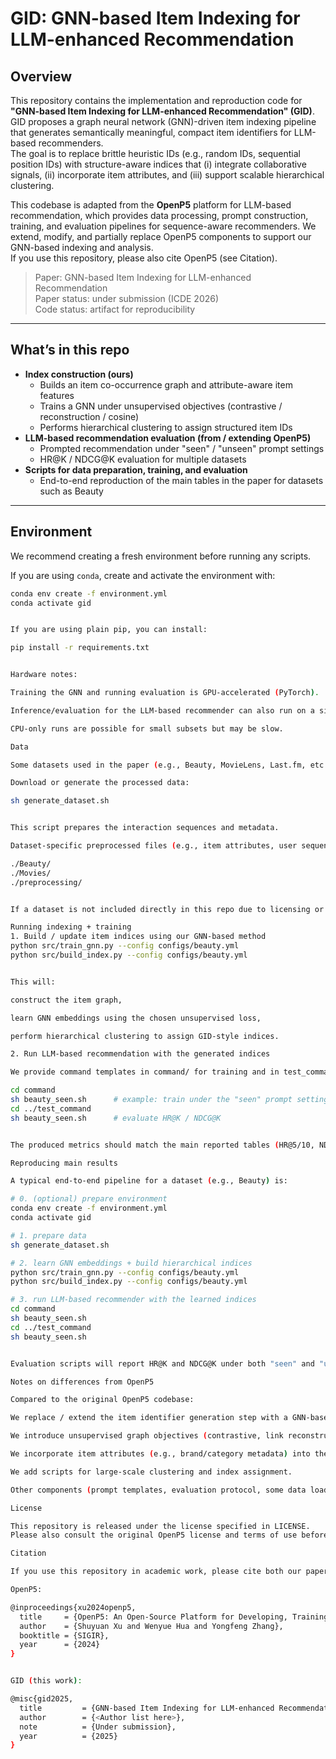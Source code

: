 # GID: GNN-based Item Indexing for LLM-enhanced Recommendation

## Overview

This repository contains the implementation and reproduction code for **"GNN-based Item Indexing for LLM-enhanced Recommendation" (GID)**.  
GID proposes a graph neural network (GNN)-driven item indexing pipeline that generates semantically meaningful, compact item identifiers for LLM-based recommenders.  
The goal is to replace brittle heuristic IDs (e.g., random IDs, sequential position IDs) with structure-aware indices that (i) integrate collaborative signals, (ii) incorporate item attributes, and (iii) support scalable hierarchical clustering.

This codebase is adapted from the **OpenP5** platform for LLM-based recommendation, which provides data processing, prompt construction, training, and evaluation pipelines for sequence-aware recommenders. We extend, modify, and partially replace OpenP5 components to support our GNN-based indexing and analysis.  
If you use this repository, please also cite OpenP5 (see Citation).

> Paper: GNN-based Item Indexing for LLM-enhanced Recommendation  
> Paper status: under submission (ICDE 2026)  
> Code status: artifact for reproducibility

---

## What’s in this repo

- **Index construction (ours)**  
  - Builds an item co-occurrence graph and attribute-aware item features  
  - Trains a GNN under unsupervised objectives (contrastive / reconstruction / cosine)  
  - Performs hierarchical clustering to assign structured item IDs
- **LLM-based recommendation evaluation (from / extending OpenP5)**  
  - Prompted recommendation under "seen" / "unseen" prompt settings  
  - HR@K / NDCG@K evaluation for multiple datasets
- **Scripts for data preparation, training, and evaluation**  
  - End-to-end reproduction of the main tables in the paper for datasets such as Beauty

---

## Environment

We recommend creating a fresh environment before running any scripts.

If you are using `conda`, create and activate the environment with:
```bash
conda env create -f environment.yml
conda activate gid


If you are using plain pip, you can install:

pip install -r requirements.txt


Hardware notes:

Training the GNN and running evaluation is GPU-accelerated (PyTorch).

Inference/evaluation for the LLM-based recommender can also run on a single GPU.

CPU-only runs are possible for small subsets but may be slow.

Data

Some datasets used in the paper (e.g., Beauty, MovieLens, Last.fm, etc.) are public.

Download or generate the processed data:

sh generate_dataset.sh


This script prepares the interaction sequences and metadata.

Dataset-specific preprocessed files (e.g., item attributes, user sequences) are stored under directories like:

./Beauty/
./Movies/
./preprocessing/


If a dataset is not included directly in this repo due to licensing or size limits, we provide download instructions or scripts instead of raw data. Please follow the notes in the corresponding subdirectory README or script headers.

Running indexing + training
1. Build / update item indices using our GNN-based method
python src/train_gnn.py --config configs/beauty.yml
python src/build_index.py --config configs/beauty.yml


This will:

construct the item graph,

learn GNN embeddings using the chosen unsupervised loss,

perform hierarchical clustering to assign GID-style indices.

2. Run LLM-based recommendation with the generated indices

We provide command templates in command/ for training and in test_command/ for evaluation. For example:

cd command
sh beauty_seen.sh      # example: train under the "seen" prompt setting
cd ../test_command
sh beauty_seen.sh      # evaluate HR@K / NDCG@K


The produced metrics should match the main reported tables (HR@5/10, NDCG@5/10) within small variance.

Reproducing main results

A typical end-to-end pipeline for a dataset (e.g., Beauty) is:

# 0. (optional) prepare environment
conda env create -f environment.yml
conda activate gid

# 1. prepare data
sh generate_dataset.sh

# 2. learn GNN embeddings + build hierarchical indices
python src/train_gnn.py --config configs/beauty.yml
python src/build_index.py --config configs/beauty.yml

# 3. run LLM-based recommender with the learned indices
cd command
sh beauty_seen.sh
cd ../test_command
sh beauty_seen.sh


Evaluation scripts will report HR@K and NDCG@K under both "seen" and "unseen" prompt settings.

Notes on differences from OpenP5

Compared to the original OpenP5 codebase:

We replace / extend the item identifier generation step with a GNN-based hierarchical indexing module (GID).

We introduce unsupervised graph objectives (contrastive, link reconstruction, cosine similarity) for representation learning prior to indexing.

We incorporate item attributes (e.g., brand/category metadata) into the learned representations.

We add scripts for large-scale clustering and index assignment.

Other components (prompt templates, evaluation protocol, some data loaders, and baseline command scripts) are derived from or adapted from OpenP5.

License

This repository is released under the license specified in LICENSE.
Please also consult the original OpenP5 license and terms of use before redistributing derived components.

Citation

If you use this repository in academic work, please cite both our paper (when available) and OpenP5.

OpenP5:

@inproceedings{xu2024openp5,
  title     = {OpenP5: An Open-Source Platform for Developing, Training, and Evaluating LLM-based Recommender Systems},
  author    = {Shuyuan Xu and Wenyue Hua and Yongfeng Zhang},
  booktitle = {SIGIR},
  year      = {2024}
}


GID (this work):

@misc{gid2025,
  title         = {GNN-based Item Indexing for LLM-enhanced Recommendation},
  author        = {<Author list here>},
  note          = {Under submission},
  year          = {2025}
}
